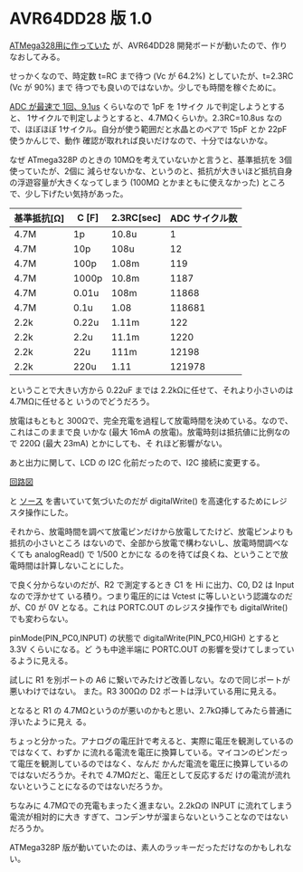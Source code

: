 # AVR64DD28 版 1.0

[ATMega328用に作っていた](../RC直列回路計算.md) が、AVR64DD28 開発ボードが動いたので、作り
なおしてみる。

せっかくなので、時定数 t=RC まで待つ (Vc が 64.2%) としていたが、t=2.3RC (Vc が 90%) まで
待つでも良いのではないか。少しでも時間を稼ぐために。

[ADC が最速で 1回、9.1us](../../MiconBoards/AVR64DD28/README.md) くらいなので 1pF を 1サイク
ルで判定しようとすると、 1サイクルで判定しようとすると、4.7MΩくらいか。2.3RC=10.8us なの
で、ほぼほぼ 1サイクル。自分が使う範囲だと水晶とのペアで 15pF とか 22pF 使うかんじで、動作
確認が取れれば良いだけなので、十分ではないかな。

なぜ ATmega328P のときの 10MΩを考えていないかと言うと、基準抵抗を 3個使っていたが、2個に
減らせないかな、というのと、抵抗が大きいほど抵抗自身の浮遊容量が大きくなってしまう (100MΩ
とかまともに使えなかった) ところで、少し下げたい気持があった。

| 基準抵抗[Ω] | C [F] | 2.3RC[sec] | ADC サイクル数 |
| ---          | ---   | ---        | ---            |
| 4.7M         |  1p   |  10.8u     |  1             |
| 4.7M         | 10p   |  108u      |  12            |
| 4.7M         | 100p  |  1.08m     |  119           |
| 4.7M         | 1000p |  10.8m     |  1187          |
| 4.7M         | 0.01u |   108m     |  11868         |
| 4.7M         |  0.1u |  1.08      |  118681        |
| 2.2k         | 0.22u |  1.11m     |  122           |
| 2.2k         |  2.2u |  11.1m     |  1220          |
| 2.2k         |   22u |   111m     |  12198         |
| 2.2k         |  220u |   1.11     |  121978        |

ということで大きい方から 0.22uF までは 2.2kΩに任せて、それより小さいのは 4.7MΩに任せると
いうのでどうだろう。

放電はもともと 300Ωで、完全充電を過程して放電時間を決めている。なので、これはこのままで良
いかな (最大 16mA の放電)。放電時刻は抵抗値に比例なので 220Ω (最大 23mA) とかにしても、そ
れほど影響がない。

あと出力に関して、LCD の I2C 化前だったので、I2C 接続に変更する。

[回路図](./v1.0/kicad/CapMeter_AVR64DD28_1.0/CapMeter_AVR64DD28_1.0.pdf)

と
[ソース](./v1.0/arduino/CMeterAVR64DD28_1.0/CMeterAVR64DD28_1.0.ino)
を書いていて気づいたのだが digitalWrite() を高速化するためにレジスタ操作にした。

それから、放電時間を調べて放電ピンだけから放電してたけど、放電ピンよりも抵抗の小さいところ
はないので、全部から放電で構わないし、放電時間調べなくても analogRead() で 1/500 とかにな
るのを待てば良くね、ということで放電時間は計算しないことにした。

で良く分からないのだが、R2 で測定するとき C1 を Hi に出力、C0, D2 は Input なので浮かせて
いる積り。つまり電圧的には Vctest に等しいという認識なのだが、C0 が 0V となる。これは
PORTC.OUT のレジスタ操作でも digitalWrite() でも変わらない。

pinMode(PIN_PC0,INPUT) の状態で digitalWrite(PIN_PC0,HIGH) とすると 3.3V くらいになる。ど
うも中途半端に PORTC.OUT の影響を受けてしまっているように見える。

試しに R1 を別ポートの A6 に繋いでみたけど改善しない。なので同じポートが悪いわけではない。
また。R3 300Ωの D2 ポートは浮いている用に見える。

となると R1 の 4.7MΩというのが悪いのかもと思い、2.7kΩ挿してみたら普通に浮いたように見え
る。

ちょっと分かった。アナログの電圧計で考えると、実際に電圧を観測しているのではなくて、わずか
に流れる電流を電圧に換算している。マイコンのピンだって電圧を観測しているのではなく、なんだ
かんだ電流を電圧に換算しているのではないだろうか。それで 4.7MΩだと、電圧として反応するだ
けの電流が流れないということになるのではないだろうか。

ちなみに 4.7MΩでの充電もまったく進まない。2.2kΩの INPUT に流れてしまう電流が相対的に大き
すぎて、コンデンサが溜まらないということなのではないだろうか。

ATMega328P 版が動いていたのは、素人のラッキーだっただけなのかもしれない。
